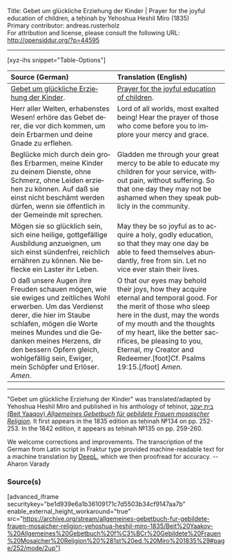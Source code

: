 <html>
<head></head>
<body>
Title: Gebet um glückliche Erziehung der Kinder | Prayer for the joyful education of children, a teḥinah by Yehoshua Heshil Miro (1835)<br />
Primary contributor: andreas.rusterholz<br />
For attribution and license, please consult the following URL: <a href="http://opensiddur.org/?p=44595">http://opensiddur.org/?p=44595</a>
<p />
<hr />

[xyz-ihs snippet="Table-Options"]<table style="margin-left: auto; margin-right: auto;" class="draggable">
<thead><tr><th id="x" style="text-align: left;">Source (German)</th><th style="text-align: left;">Translation (English)</th></tr></thead>
<tbody>
<tr><td style="vertical-align:top;">
<div class="german" lang="de">
<u>Gebet um glückliche Erziehung der Kinder</u>.
</div></td>

<td style="vertical-align:top;">
<div class="english" lang="en">
<u>Prayer for the joyful education of children</u>.
</div></td></tr>


<tr><td style="vertical-align:top;">
<div class="german" lang="de">
Herr aller Welten, erhabenstes Wesen! erhöre das Gebet derer, die vor dich kommen, um dein Erbarmen und deine Gnade zu erflehen. 
</div></td>

<td style="vertical-align:top;">
<div class="english" lang="en">
Lord of all worlds, most exalted being! Hear the prayer of those who come before you to implore your mercy and grace. 
</div></td></tr>


<tr><td style="vertical-align:top;">
<div class="german" lang="de">
Beglücke mich durch dein großes Erbarmen, meine Kinder zu deinem Dienste, ohne Schmerz, ohne Leiden erziehen zu können. Auf daß sie einst nicht beschämt werden dürfen, wenn sie öffentlich in der Gemeinde mit sprechen. 
</div></td>

<td style="vertical-align:top;">
<div class="english" lang="en">
Gladden me through your great mercy to be able to educate my children for your service, without pain, without suffering. So that one day they may not be ashamed when they speak publicly in the community. 
</div></td></tr>


<tr><td style="vertical-align:top;">
<div class="german" lang="de">
Mögen sie so glücklich sein, sich eine heilige, gottgefällige Ausbildung anzueignen, um sich einst sündenfrei, reichlich ernähren zu können. Nie beflecke ein Laster ihr Leben. 
</div></td>

<td style="vertical-align:top;">
<div class="english" lang="en">
May they be so joyful as to acquire a holy, godly education, so that they may one day be able to feed themselves abundantly, free from sin. Let no vice ever stain their lives. 
</div></td></tr>


<tr><td style="vertical-align:top;">
<div class="german" lang="de">
O daß unsere Augen ihre Freuden schauen mögen, wie sie ewiges und zeitliches Wohl erwerben. Um das Verdienst derer, die hier im Staube schlafen, mögen die Worte meines Mundes und die Gedanken meines Herzens, dir den bessern Opfern gleich, wohlgefällig sein, Ewiger, mein Schöpfer und Erlöser. <em>Amen</em>.
</div></td>

<td style="vertical-align:top;">
<div class="english" lang="en">
O that our eyes may behold their joys, how they acquire eternal and temporal good. For the merit of those who sleep here in the dust, may the words of my mouth and the thoughts of my heart, like the better sacrifices, be pleasing to you, Eternal, my Creator and Redeemer.[foot]Cf. Psalms 19:15.[/foot] <em>Amen</em>.
</div></td></tr>
</tbody></table>

<hr />

"Gebet um glückliche Erziehung der Kinder" was translated/adapted by Yehoshua Heshil Miro and published in his anthology of teḥinot, <a href="/?p=41365">בית יעקב (Beit Yaaqov) <em>Allgemeines Gebetbuch für gebildete Frauen mosaischer Religion</em></a>. It first appears in the 1835 edition as teḥinah №134 on pp. 252-253. In the 1842 edition, it appears as teḥinah №135 on pp. 259-260. 

We welcome corrections and improvements. The transcription of the German from Latin script in Fraktur type provided machine-readable text for a machine translation by <a href="https://www.deepl.com/en/translator">DeepL</a>, which we then proofread for accuracy. --Aharon Varady


<h3>Source(s)</h3>

[advanced_iframe securitykey="be1d939e6a1b36109171c7d5503b34cf9147aa7b" enable_external_height_workaround="true" src="https://archive.org/stream/allgemeines-gebetbuch-fur-gebildete-frauen-mosaicher-religion-yehoshua-heshil-miro-1835/Beit%20Yaakov-%20Allgemeines%20Gebetbuch%20f%C3%BCr%20Gebildete%20Frauen%20Mosaicher%20Religion%20%281st%20ed.%20Miro%201835%29#page/252/mode/2up"]

&nbsp;
</body>
</html>